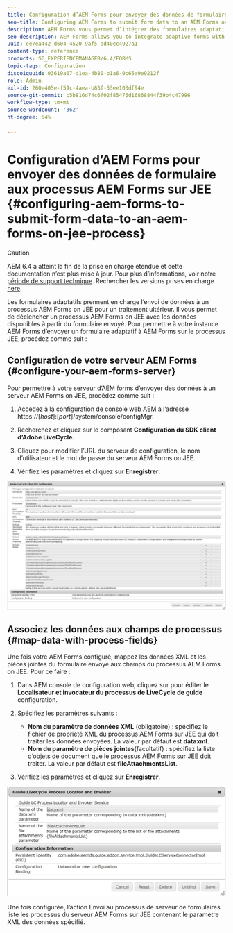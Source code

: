 ```yaml
---
title: Configuration d’AEM Forms pour envoyer des données de formulaire aux processus AEM Forms sur JEE
seo-title: Configuring AEM Forms to submit form data to an AEM Forms on JEE process
description: AEM Forms vous permet d’intégrer des formulaires adaptatifs aux processus AEM Forms on JEE pour le traitement des données de formulaire.
seo-description: AEM Forms allows you to integrate adaptive forms with AEM Forms on JEE processes for processing form data.
uuid: ee7ea442-d604-4520-9af5-ad40ec4927a1
content-type: reference
products: SG_EXPERIENCEMANAGER/6.4/FORMS
topic-tags: Configuration
discoiquuid: 03619a67-d1ea-4b80-b1a6-0c65a9e9212f
role: Admin
exl-id: 260e405e-f59c-4aea-b83f-53ee103df94e
source-git-commit: c5b816d74c6f02f85476d16868844f39b4c47996
workflow-type: tm+mt
source-wordcount: '362'
ht-degree: 54%

---
```


# Configuration d’AEM Forms pour envoyer des données de formulaire aux processus AEM Forms sur JEE {#configuring-aem-forms-to-submit-form-data-to-an-aem-forms-on-jee-process}

>[!CAUTION]
>
>AEM 6.4 a atteint la fin de la prise en charge étendue et cette documentation n’est plus mise à jour. Pour plus d’informations, voir notre [période de support technique](https://helpx.adobe.com/fr/support/programs/eol-matrix.html). Rechercher les versions prises en charge [here](https://experienceleague.adobe.com/docs/?lang=fr).

Les formulaires adaptatifs prennent en charge l’envoi de données à un processus AEM Forms on JEE pour un traitement ultérieur. Il vous permet de déclencher un processus AEM Forms on JEE avec les données disponibles à partir du formulaire envoyé. Pour permettre à votre instance AEM Forms d’envoyer un formulaire adaptatif à AEM Forms sur le processus JEE, procédez comme suit :

## Configuration de votre serveur AEM Forms {#configure-your-aem-forms-server}

Pour permettre à votre serveur d’AEM forms d’envoyer des données à un serveur AEM Forms on JEE, procédez comme suit :

1. Accédez à la configuration de console web AEM à l’adresse https://[*host*]:[*port*]/system/console/configMgr.

1. Recherchez et cliquez sur le composant **Configuration du SDK client d’Adobe LiveCycle**.
1. Cliquez pour modifier l’URL du serveur de configuration, le nom d’utilisateur et le mot de passe du serveur AEM Forms on JEE.
1. Vérifiez les paramètres et cliquez sur **Enregistrer**.

![Configuration de SDK client Adobe LiveCycle](assets/clientsdkconfiguration.jpg)

## Associez les données aux champs de processus {#map-data-with-process-fields}

Une fois votre AEM Forms configuré, mappez les données XML et les pièces jointes du formulaire envoyé aux champs du processus AEM Forms on JEE. Pour ce faire :

1. Dans AEM console de configuration web, cliquez sur pour éditer le **Localisateur et invocateur du processus de LiveCycle de guide** configuration.
1. Spécifiez les paramètres suivants :

   * **Nom du paramètre de données XML** (obligatoire) : spécifiez le fichier de propriété XML du processus AEM Forms sur JEE qui doit traiter les données envoyées. La valeur par défaut est **dataxml**.
   * **Nom du paramètre de pièces jointes**(facultatif) : spécifiez la liste d’objets de document que le processus AEM Forms sur JEE doit traiter. La valeur par défaut est **fileAttachmentsList**.

1. Vérifiez les paramètres et cliquez sur **Enregistrer**.

![Localisateur et invocateur du processus Guide LiveCycle](assets/test3.jpg)

Une fois configurée, l’action Envoi au processus de serveur de formulaires liste les processus du serveur AEM Forms sur JEE contenant le paramètre XML des données spécifié.
